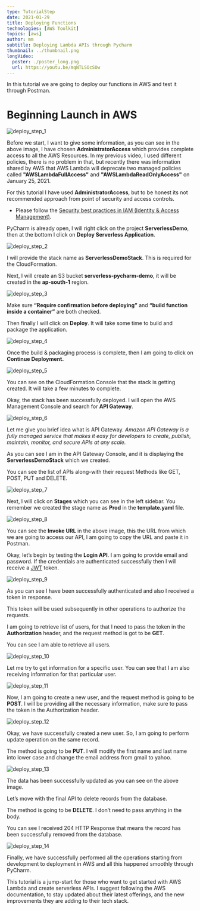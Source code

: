 ```yaml
---
type: TutorialStep
date: 2021-01-29
title: Deploying Functions
technologies: [AWS Toolkit]
topics: [aws]
author: mm
subtitle: Deploying Lambda APIs through Pycharm
thumbnail: ../thumbnail.png
longVideo:
  poster: ./poster_long.png
  url: https://youtu.be/mqNTLSOcSOw
---
```


In this tutorial we are going to deploy our functions in AWS and test it through Postman.

# Beginning Launch in AWS

![deploy_step_1](./steps/step1.png)

Before we start, I want to give some information, as you can see in the above image,
I have chosen <strong>AdministratorAccess</strong> which provides complete access to
all the AWS Resources. In my previous video, I used different policies, there is no
problem in that, but recently there was information shared by AWS
that AWS Lambda will deprecate two managed policies called <strong>"AWSLambdaFullAccess"</strong> 
and <strong>"AWSLambdaReadOnlyAccess"</strong> on January 25, 2021.

For this tutorial I have used <strong>AdministratorAccess</strong>, but to be honest
its not recommended approach from point of security and access controls.

* Please follow the [Security best practices in IAM (Identity & Access Management)](https://docs.aws.amazon.com/IAM/latest/UserGuide/best-practices.html).


PyCharm is already open, I will right click on the project <strong>ServerlessDemo</strong>, 
then at the bottom I click on <strong>Deploy Serverless Application</strong>.

![deploy_step_2](./steps/step2.png)

I will provide the stack name as <strong>ServerlessDemoStack</strong>. This is required for the CloudFormation. 

Next, I will create an S3 bucket <strong>serverless-pycharm-demo</strong>, it will be created in the <strong>ap-south-1</strong> region.

![deploy_step_3](./steps/step3.png)

Make sure <strong>“Require confirmation before deploying”</strong> 
and <strong>“build function inside a container”</strong> are both checked.

Then finally I will click on <strong>Deploy</strong>. It will take some time to build and package the application.  


![deploy_step_4](./steps/step4.png)

Once the build & packaging process is complete, then I am going to click on <strong>Continue Deployment.</strong>


![deploy_step_5](./steps/step5.png)

You can see on the CloudFormation Console that the stack is getting created. 
It will take a few minutes to complete. 

Okay, the stack has been successfully deployed. I will open the AWS Management Console and search for <strong>API Gateway</strong>.

![deploy_step_6](./steps/step6.png)

Let me give you brief idea what is API Gateway. <em>Amazon API Gateway is a fully managed service that makes it easy for developers to create, publish, maintain, monitor, and secure APIs at any scale.</em> 

As you can see I am in the API Gateway Console, and it is displaying the <strong>ServerlessDemoStack</strong> which we created.

You can see the list of APIs along-with their request Methods like GET, POST, PUT and DELETE.

![deploy_step_7](./steps/step7.png)

Next, I will click on <strong>Stages</strong> which you can see in the left sidebar. 
You remember we created the stage name as <strong>Prod</strong> in the <strong>template.yaml</strong> file.


![deploy_step_8](./steps/step8.png)


You can see the <strong>Invoke URL</strong> in the above image, this the URL from which we are going to access our API, 
I am going to copy the URL and paste it in Postman.


Okay, let’s begin by testing the <strong>Login API</strong>. I am going to provide
email and password. If the credentials are authenticated successfully then
I will receive a [JWT](https://jwt.io/) token.

![deploy_step_9](./steps/step9.png)

As you can see I have been successfully authenticated and also I received a token in response.


This token will be used subsequently in other operations to authorize the requests.

I am going to retrieve list of users, for that I need to pass the token in the <strong>Authorization</strong> header,
and the request method is got to be <strong>GET</strong>. 

You can see I am able to retrieve all users. 


![deploy_step_10](./steps/step10.png)


Let me try to get information for a specific user. You can see that I am also receiving information for that particular user.

![deploy_step_11](./steps/step11.png)

Now, I am going to create a new user, and the request method is going to be <strong>POST</strong>. I will be providing all the necessary information, make sure to pass the token in the Authorization header.

![deploy_step_12](./steps/step12.png)

Okay, we have successfully created a new user. So, I am going to perform update operation on the same record.

The method is going to be <strong>PUT</strong>. I will modify the first name and last name into lower case and change the email address from gmail to yahoo.

![deploy_step_13](./steps/step13.png)

The data has been successfully updated as you can see on the above image.

Let’s move with the final API to delete records from the database.

The method is going to be <strong>DELETE</strong>. I don’t need to pass anything in the body.

You can see I received 204 HTTP Response that means the record has been successfully removed from the database.


![deploy_step_14](./steps/step14.png)


Finally, we have successfully performed all the operations starting from development to deployment in AWS and all this happened smoothly through PyCharm. 

This tutorial is a jump-start for those who want to get started with AWS Lambda
and create serverless APIs. I suggest following the AWS documentation, 
to stay updated about their latest offerings, and the new improvements they
are adding to their tech stack. 